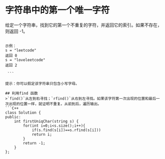 # 字符串中的第一个唯一字符
给定一个字符串，找到它的第一个不重复的字符，并返回它的索引。如果不存在，则返回 -1。

```
 
示例：
s = "leetcode"
返回 0
s = "loveleetcode"
返回 2

 ```

提示：你可以假定该字符串只包含小写字母。

## 利用find 函数
>`find()`从左到右寻找；`rfind()`从右到左寻找。如果该字符第一次出现的位置和最后一次出现的位置一样，就证明不重复。从前到后，遍历输出。
```C++
class Solution {
public:
    int firstUniqChar(string s) {
        for(int i=0;i<s.size();i++){
            if(s.find(s[i])==s.rfind(s[i]))
            return i;
        }
        return -1;
    }
};
```

